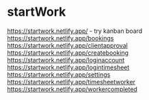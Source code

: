 # startWork

https://startwork.netlify.app/  - try kanban board <br> 
https://startwork.netlify.app/bookings <br>
https://startwork.netlify.app/clientapproval <br>
https://startwork.netlify.app/createbooking <br>
https://startwork.netlify.app/loginaccount <br>
https://startwork.netlify.app/logintimesheet <br>
https://startwork.netlify.app/settings <br>
https://startwork.netlify.app/timesheetworker <br>
https://startwork.netlify.app/workercompleted <br>
